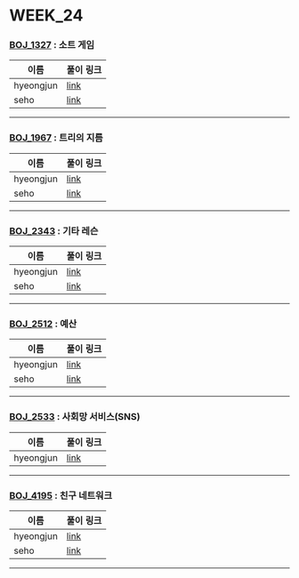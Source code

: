 # WEEK_24

### [BOJ_1327](https://boj.kr/1327) : 소트 게임

|이름|풀이 링크|
|--|--|
|hyeongjun| [link](BOJ_1327/hyeongjun.cpp)
|seho| [link](BOJ_1327/seho.py)
---


### [BOJ_1967](https://boj.kr/1967) : 트리의 지름

|이름|풀이 링크|
|--|--|
|hyeongjun| [link](BOJ_1967/hyeongjun.cpp)
|seho| [link](BOJ_1967/seho.py)
---


### [BOJ_2343](https://boj.kr/2343) : 기타 레슨

|이름|풀이 링크|
|--|--|
|hyeongjun| [link](BOJ_2343/hyeongjun.cpp)
|seho| [link](BOJ_2343/seho.py)
---


### [BOJ_2512](https://boj.kr/2512) : 예산

|이름|풀이 링크|
|--|--|
|hyeongjun| [link](BOJ_2512/hyeongjun.cpp)
|seho| [link](BOJ_2512/seho.py)
---


### [BOJ_2533](https://boj.kr/2533) : 사회망 서비스(SNS)

|이름|풀이 링크|
|--|--|
|hyeongjun| [link](BOJ_2533/hyeongjun.cpp)
---


### [BOJ_4195](https://boj.kr/4195) : 친구 네트워크

|이름|풀이 링크|
|--|--|
|hyeongjun| [link](BOJ_4195/hyeongjun.cpp)
|seho| [link](BOJ_4195/seho.py)
---
